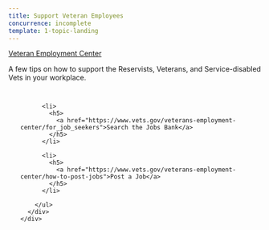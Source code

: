```yaml
---
title: Support Veteran Employees
concurrence: incomplete
template: 1-topic-landing
---
```


<div class="main" role="main" markdown="0">

<div class="action-bar">
  <div class="row">
    <div class="small-12 columns">
      <a class="usa-button-primary" href="/veteran-employment-center/">Veteran Employment Center</a>
    </div>
  </div>
</div>

<div class="section one" markdown="0">
<div class="primary" markdown="0">
<div class="row" markdown="0">
<div class="small-12 columns" markdown="1">

A few tips on how to support the Reservists, Veterans, and Service-disabled Vets in your workplace.

</div>
</div>
</div>


<div class="navigation">
  <div class="row">
    <div class="small-12 columns">
        <ul class="small-block-grid-1 medium-block-grid-3 cards small">

          <li>
            <h5>
              <a href="https://www.vets.gov/veterans-employment-center/for_job_seekers">Search the Jobs Bank</a>
            </h5>  
          </li>  

          <li>
            <h5>
              <a href="https://www.vets.gov/veterans-employment-center/how-to-post-jobs">Post a Job</a>
            </h5>  
          </li>  

        </ul>
      </div>
    </div>
  </div>  
</div>


</div>
